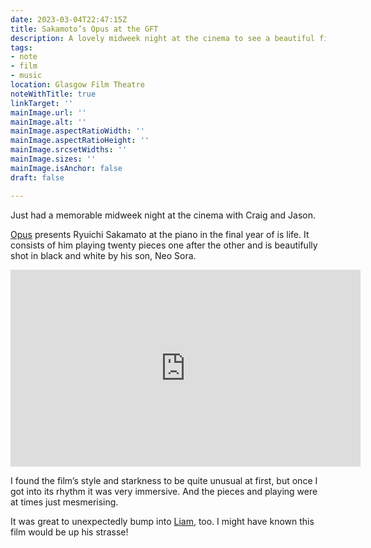 ```yaml
---
date: 2023-03-04T22:47:15Z
title: Sakamoto’s Opus at the GFT
description: A lovely midweek night at the cinema to see a beautiful film
tags:
- note
- film
- music
location: Glasgow Film Theatre 
noteWithTitle: true
linkTarget: ''
mainImage.url: ''
mainImage.alt: ''
mainImage.aspectRatioWidth: ''
mainImage.aspectRatioHeight: ''
mainImage.srcsetWidths: ''
mainImage.sizes: ''
mainImage.isAnchor: false
draft: false

---
```

Just had a memorable midweek night at the cinema with Craig and Jason.

[Opus](https://www.theguardian.com/film/2024/mar/28/ryuichi-sakamoto-opus-review-neo-sora) presents Ryuichi Sakamato at the piano in the final year of is life. It consists of him playing twenty pieces one after the other and is beautifully shot in black and white by his son, Neo Sora.

<div class="l-frame">
  <iframe title="Official UK Trailer for movie “Opus”" width="560" height="315" src="https://www.youtube.com/watch?v=DBYVQuGs5hc" frameborder="0" allow="accelerometer; autoplay; clipboard-write; encrypted-media; gyroscope; picture-in-picture; web-share" allowfullscreen></iframe>
</div>

I found the film’s style and starkness to be quite unusual at first, but once I got into its rhythm it was very immersive. And the pieces and playing were at times just mesmerising.

It was great to unexpectedly bump into [Liam](https://liamnugent.me/), too. I might have known this film would be up his strasse!
